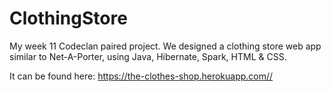 # ClothingStore
My week 11 Codeclan paired project. We designed a clothing store web app similar to Net-A-Porter, using Java, Hibernate, Spark, HTML &amp; CSS.

It can be found here: https://the-clothes-shop.herokuapp.com//
